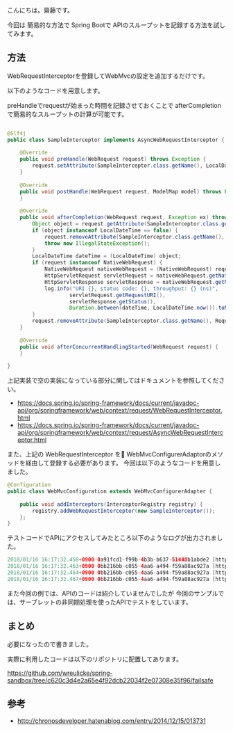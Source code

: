 
こんにちは。齋藤です。

今回は 簡易的な方法で Spring Bootで APIのスループットを記録する方法を試してみます。

## 方法

WebRequestInterceptorを登録してWebMvcの設定を追加するだけです。

以下のようなコードを用意します。

preHandleでrequestが始まった時間を記録させておくことで
afterCompletionで簡易的なスループットの計算が可能です。

``` java

@Slf4j
public class SampleInterceptor implements AsyncWebRequestInterceptor {
	
	@Override
	public void preHandle(WebRequest request) throws Exception {
		request.setAttribute(SampleInterceptor.class.getName(), LocalDateTime.now(), RequestAttributes.SCOPE_REQUEST);
	}
	
	@Override
	public void postHandle(WebRequest request, ModelMap model) throws Exception {
	}
	
	@Override
	public void afterCompletion(WebRequest request, Exception ex) throws Exception {
		Object object = request.getAttribute(SampleInterceptor.class.getName(), RequestAttributes.SCOPE_REQUEST);
		if (object instanceof LocalDateTime == false) {
			request.removeAttribute(SampleInterceptor.class.getName(), RequestAttributes.SCOPE_REQUEST);
			throw new IllegalStateException();
		}
		LocalDateTime dateTime = (LocalDateTime) object;
		if (request instanceof NativeWebRequest) {
			NativeWebRequest nativeWebRequest = (NativeWebRequest) request;
			HttpServletRequest servletRequest = nativeWebRequest.getNativeRequest(HttpServletRequest.class);
			HttpServletResponse servletResponse = nativeWebRequest.getNativeResponse(HttpServletResponse.class);
			log.info("URI {}, status code: {}, throughput: {} (ns)",
					servletRequest.getRequestURI(),
					servletResponse.getStatus(),
					Duration.between(dateTime, LocalDateTime.now()).toNanos());
		}
		request.removeAttribute(SampleInterceptor.class.getName(), RequestAttributes.SCOPE_REQUEST);
	}
	
	@Override
	public void afterConcurrentHandlingStarted(WebRequest request) {
	}
	
}
```

上記実装で空の実装になっている部分に関してはドキュメントを参照してください。

* https://docs.spring.io/spring-framework/docs/current/javadoc-api/org/springframework/web/context/request/WebRequestInterceptor.html
* https://docs.spring.io/spring-framework/docs/current/javadoc-api/org/springframework/web/context/request/AsyncWebRequestInterceptor.html

また、上記の WebRequestInterceptor を WebMvcConfigurerAdaptorのメソッドを経由して登録する必要があります。
今回は以下のようなコードを用意しました。

``` java
@Configuration
public class WebMvcConfiguration extends WebMvcConfigurerAdapter {
	
	public void addInterceptors(InterceptorRegistry registry) {
		registry.addWebRequestInterceptor(new SampleInterceptor());
	};
}
```

テストコードでAPIにアクセスしてみたところ以下のようなログが出力されました。

```java
2018/01/16 16:17:32.458+0900 0a91fcd1-f99b-4b3b-b637-51448b1abde2 [http-nio-8080-exec-9] INFO  com.github.wreulicke.spring.SampleInterceptor:42 - URI /rxjava, status code: 500, throughput: 2000000 (ns)
2018/01/16 16:17:32.463+0900 0bb216bb-c055-4aa6-a494-f59a88ac927a [http-nio-8080-exec-10] INFO  com.github.wreulicke.spring.MyController:42 - test
2018/01/16 16:17:32.464+0900 0bb216bb-c055-4aa6-a494-f59a88ac927a [http-nio-8080-exec-10] INFO  com.github.wreulicke.spring.MyController:49 - circuit is open.
2018/01/16 16:17:32.467+0900 0bb216bb-c055-4aa6-a494-f59a88ac927a [http-nio-8080-exec-10] INFO  com.github.wreulicke.spring.SampleInterceptor:42 - URI /rxjava, status code: 500, throughput: 1000000 (ns)
```

また今回の例では、APIのコードは紹介していませんでしたが
今回のサンプルでは、サーブレットの非同期処理を使ったAPIでテストをしています。

## まとめ

必要になったので書きました。

実際に利用したコードは以下のリポジトリに配置してあります。

https://github.com/wreulicke/spring-sandbox/tree/c620c3d4e2a65e4f92dcb22034f2e07308e35f96/failsafe

## 参考

* http://chronosdeveloper.hatenablog.com/entry/2014/12/15/013731